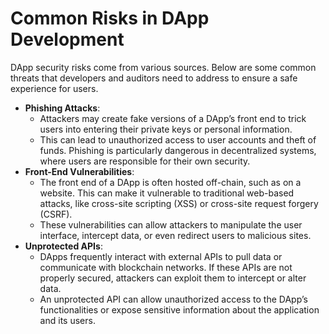 # Common Risks in DApp Development

DApp security risks come from various sources. Below are some common threats that developers and auditors need to address to ensure a safe experience for users.

* **Phishing Attacks**:
  * Attackers may create fake versions of a DApp’s front end to trick users into entering their private keys or personal information.
  * This can lead to unauthorized access to user accounts and theft of funds. Phishing is particularly dangerous in decentralized systems, where users are responsible for their own security.
* **Front-End Vulnerabilities**:
  * The front end of a DApp is often hosted off-chain, such as on a website. This can make it vulnerable to traditional web-based attacks, like cross-site scripting (XSS) or cross-site request forgery (CSRF).
  * These vulnerabilities can allow attackers to manipulate the user interface, intercept data, or even redirect users to malicious sites.
* **Unprotected APIs**:
  * DApps frequently interact with external APIs to pull data or communicate with blockchain networks. If these APIs are not properly secured, attackers can exploit them to intercept or alter data.
  * An unprotected API can allow unauthorized access to the DApp’s functionalities or expose sensitive information about the application and its users.
